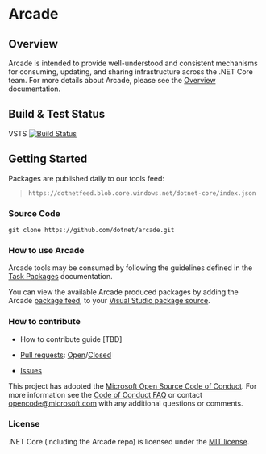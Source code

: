 # Arcade

## Overview

Arcade is intended to provide well-understood and consistent mechanisms for consuming, updating, and sharing infrastructure across the .NET Core team. For more details about Arcade, please see the [Overview](./Documentation/Overview.md) documentation.

## Build & Test Status

VSTS [![Build Status](https://dev.azure.com/dnceng/_apis/public/build/definitions/9ee6d478-d288-47f7-aacc-f6e6d082ae6d/17/badge
)](https://dev.azure.com/dnceng/public/_build/index?definitionId=17&branchName=master)

## Getting Started

Packages are published daily to our tools feed:

> `https://dotnetfeed.blob.core.windows.net/dotnet-core/index.json`

### Source Code

`git clone https://github.com/dotnet/arcade.git`

### How to use Arcade

Arcade tools may be consumed by following the guidelines defined in the [Task Packages](./Documentation/TaskPackages.md) documentation.

You can view the available Arcade produced packages by adding the Arcade [package feed](#getting-started), to your [Visual Studio package source](https://docs.microsoft.com/en-us/nuget/tools/package-manager-ui).

### How to contribute

- How to contribute guide [TBD]

- [Pull requests](https://github.com/dotnet/arcade/pulls): [Open](https://github.com/dotnet/arcade/pulls?q=is%3Aopen+is%3Apr)/[Closed](https://github.com/dotnet/arcade/pulls?q=is%3Apr+is%3Aclosed)

- [Issues](https://github.com/dotnet/arcade/issues)

This project has adopted the [Microsoft Open Source Code of Conduct](https://opensource.microsoft.com/codeofconduct/).  For more information see the [Code of Conduct FAQ](https://opensource.microsoft.com/codeofconduct/faq/) or contact [opencode@microsoft.com](mailto:opencode@microsoft.com) with any additional questions or comments.

### License

.NET Core (including the Arcade repo) is licensed under the [MIT license](LICENSE.TXT). 
